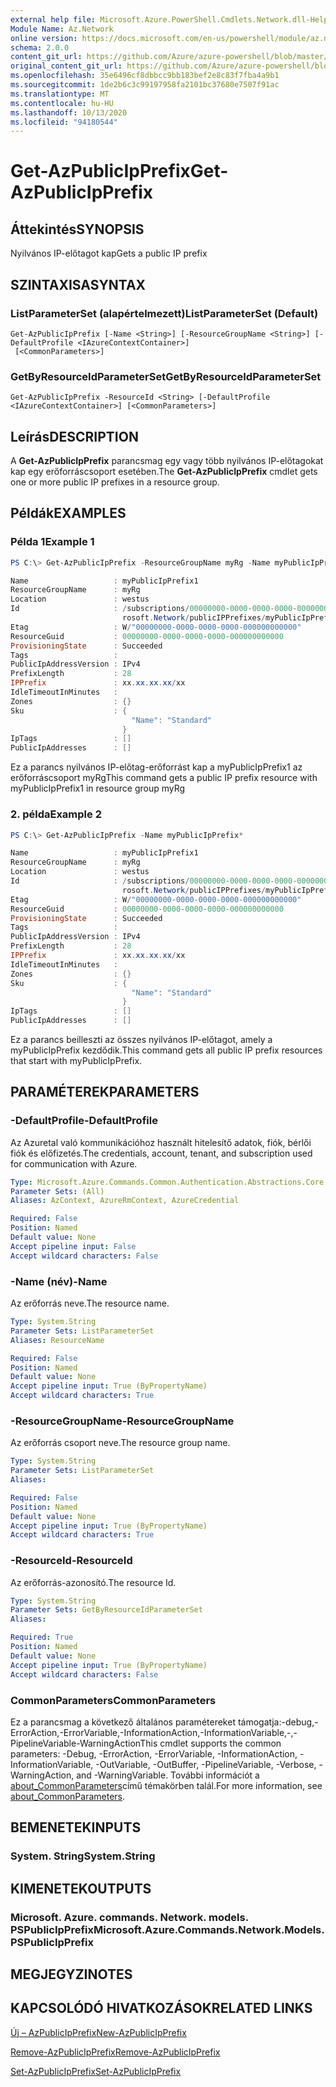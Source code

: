 ```yaml
---
external help file: Microsoft.Azure.PowerShell.Cmdlets.Network.dll-Help.xml
Module Name: Az.Network
online version: https://docs.microsoft.com/en-us/powershell/module/az.network/get-azpublicipprefix
schema: 2.0.0
content_git_url: https://github.com/Azure/azure-powershell/blob/master/src/Network/Network/help/Get-AzPublicIpPrefix.md
original_content_git_url: https://github.com/Azure/azure-powershell/blob/master/src/Network/Network/help/Get-AzPublicIpPrefix.md
ms.openlocfilehash: 35e6496cf8dbbcc9bb183bef2e8c83f7fba4a9b1
ms.sourcegitcommit: 1de2b6c3c99197958fa2101bc37680e7507f91ac
ms.translationtype: MT
ms.contentlocale: hu-HU
ms.lasthandoff: 10/13/2020
ms.locfileid: "94180544"
---
```

# <span data-ttu-id="259ce-101">Get-AzPublicIpPrefix</span><span class="sxs-lookup"><span data-stu-id="259ce-101">Get-AzPublicIpPrefix</span></span>

## <span data-ttu-id="259ce-102">Áttekintés</span><span class="sxs-lookup"><span data-stu-id="259ce-102">SYNOPSIS</span></span>
<span data-ttu-id="259ce-103">Nyilvános IP-előtagot kap</span><span class="sxs-lookup"><span data-stu-id="259ce-103">Gets a public IP prefix</span></span>

## <span data-ttu-id="259ce-104">SZINTAXISA</span><span class="sxs-lookup"><span data-stu-id="259ce-104">SYNTAX</span></span>

### <span data-ttu-id="259ce-105">ListParameterSet (alapértelmezett)</span><span class="sxs-lookup"><span data-stu-id="259ce-105">ListParameterSet (Default)</span></span>
```
Get-AzPublicIpPrefix [-Name <String>] [-ResourceGroupName <String>] [-DefaultProfile <IAzureContextContainer>]
 [<CommonParameters>]
```

### <span data-ttu-id="259ce-106">GetByResourceIdParameterSet</span><span class="sxs-lookup"><span data-stu-id="259ce-106">GetByResourceIdParameterSet</span></span>
```
Get-AzPublicIpPrefix -ResourceId <String> [-DefaultProfile <IAzureContextContainer>] [<CommonParameters>]
```

## <span data-ttu-id="259ce-107">Leírás</span><span class="sxs-lookup"><span data-stu-id="259ce-107">DESCRIPTION</span></span>
<span data-ttu-id="259ce-108">A **Get-AzPublicIpPrefix** parancsmag egy vagy több nyilvános IP-előtagokat kap egy erőforráscsoport esetében.</span><span class="sxs-lookup"><span data-stu-id="259ce-108">The **Get-AzPublicIpPrefix** cmdlet gets one or more public IP prefixes in a resource group.</span></span>

## <span data-ttu-id="259ce-109">Példák</span><span class="sxs-lookup"><span data-stu-id="259ce-109">EXAMPLES</span></span>

### <span data-ttu-id="259ce-110">Példa 1</span><span class="sxs-lookup"><span data-stu-id="259ce-110">Example 1</span></span>
```powershell
PS C:\> Get-AzPublicIpPrefix -ResourceGroupName myRg -Name myPublicIpPrefix1

Name                   : myPublicIpPrefix1
ResourceGroupName      : myRg
Location               : westus
Id                     : /subscriptions/00000000-0000-0000-0000-000000000000/resourceGroups/myRg/providers/Mic
                         rosoft.Network/publicIPPrefixes/myPublicIpPrefix1
Etag                   : W/"00000000-0000-0000-0000-000000000000"
ResourceGuid           : 00000000-0000-0000-0000-000000000000
ProvisioningState      : Succeeded
Tags                   :
PublicIpAddressVersion : IPv4
PrefixLength           : 28
IPPrefix               : xx.xx.xx.xx/xx
IdleTimeoutInMinutes   :
Zones                  : {}
Sku                    : {
                           "Name": "Standard"
                         }
IpTags                 : []
PublicIpAddresses      : []
```

<span data-ttu-id="259ce-111">Ez a parancs nyilvános IP-előtag-erőforrást kap a myPublicIpPrefix1 az erőforráscsoport myRg</span><span class="sxs-lookup"><span data-stu-id="259ce-111">This command gets a public IP prefix resource with myPublicIpPrefix1 in resource group myRg</span></span>

### <span data-ttu-id="259ce-112">2. példa</span><span class="sxs-lookup"><span data-stu-id="259ce-112">Example 2</span></span>
```powershell
PS C:\> Get-AzPublicIpPrefix -Name myPublicIpPrefix*

Name                   : myPublicIpPrefix1
ResourceGroupName      : myRg
Location               : westus
Id                     : /subscriptions/00000000-0000-0000-0000-000000000000/resourceGroups/myRg/providers/Mic
                         rosoft.Network/publicIPPrefixes/myPublicIpPrefix1
Etag                   : W/"00000000-0000-0000-0000-000000000000"
ResourceGuid           : 00000000-0000-0000-0000-000000000000
ProvisioningState      : Succeeded
Tags                   :
PublicIpAddressVersion : IPv4
PrefixLength           : 28
IPPrefix               : xx.xx.xx.xx/xx
IdleTimeoutInMinutes   :
Zones                  : {}
Sku                    : {
                           "Name": "Standard"
                         }
IpTags                 : []
PublicIpAddresses      : []
```

<span data-ttu-id="259ce-113">Ez a parancs beilleszti az összes nyilvános IP-előtagot, amely a myPublicIpPrefix kezdődik.</span><span class="sxs-lookup"><span data-stu-id="259ce-113">This command gets all public IP prefix resources that start with myPublicIpPrefix.</span></span>

## <span data-ttu-id="259ce-114">PARAMÉTEREK</span><span class="sxs-lookup"><span data-stu-id="259ce-114">PARAMETERS</span></span>

### <span data-ttu-id="259ce-115">-DefaultProfile</span><span class="sxs-lookup"><span data-stu-id="259ce-115">-DefaultProfile</span></span>
<span data-ttu-id="259ce-116">Az Azuretal való kommunikációhoz használt hitelesítő adatok, fiók, bérlői fiók és előfizetés.</span><span class="sxs-lookup"><span data-stu-id="259ce-116">The credentials, account, tenant, and subscription used for communication with Azure.</span></span>

```yaml
Type: Microsoft.Azure.Commands.Common.Authentication.Abstractions.Core.IAzureContextContainer
Parameter Sets: (All)
Aliases: AzContext, AzureRmContext, AzureCredential

Required: False
Position: Named
Default value: None
Accept pipeline input: False
Accept wildcard characters: False
```

### <span data-ttu-id="259ce-117">-Name (név)</span><span class="sxs-lookup"><span data-stu-id="259ce-117">-Name</span></span>
<span data-ttu-id="259ce-118">Az erőforrás neve.</span><span class="sxs-lookup"><span data-stu-id="259ce-118">The resource name.</span></span>

```yaml
Type: System.String
Parameter Sets: ListParameterSet
Aliases: ResourceName

Required: False
Position: Named
Default value: None
Accept pipeline input: True (ByPropertyName)
Accept wildcard characters: True
```

### <span data-ttu-id="259ce-119">-ResourceGroupName</span><span class="sxs-lookup"><span data-stu-id="259ce-119">-ResourceGroupName</span></span>
<span data-ttu-id="259ce-120">Az erőforrás csoport neve.</span><span class="sxs-lookup"><span data-stu-id="259ce-120">The resource group name.</span></span>

```yaml
Type: System.String
Parameter Sets: ListParameterSet
Aliases:

Required: False
Position: Named
Default value: None
Accept pipeline input: True (ByPropertyName)
Accept wildcard characters: True
```

### <span data-ttu-id="259ce-121">-ResourceId</span><span class="sxs-lookup"><span data-stu-id="259ce-121">-ResourceId</span></span>
<span data-ttu-id="259ce-122">Az erőforrás-azonosító.</span><span class="sxs-lookup"><span data-stu-id="259ce-122">The resource Id.</span></span>

```yaml
Type: System.String
Parameter Sets: GetByResourceIdParameterSet
Aliases:

Required: True
Position: Named
Default value: None
Accept pipeline input: True (ByPropertyName)
Accept wildcard characters: False
```

### <span data-ttu-id="259ce-123">CommonParameters</span><span class="sxs-lookup"><span data-stu-id="259ce-123">CommonParameters</span></span>
<span data-ttu-id="259ce-124">Ez a parancsmag a következő általános paramétereket támogatja:-debug,-ErrorAction,-ErrorVariable,-InformationAction,-InformationVariable,-,-PipelineVariable-WarningAction</span><span class="sxs-lookup"><span data-stu-id="259ce-124">This cmdlet supports the common parameters: -Debug, -ErrorAction, -ErrorVariable, -InformationAction, -InformationVariable, -OutVariable, -OutBuffer, -PipelineVariable, -Verbose, -WarningAction, and -WarningVariable.</span></span> <span data-ttu-id="259ce-125">További információt a [about_CommonParameters](http://go.microsoft.com/fwlink/?LinkID=113216)című témakörben talál.</span><span class="sxs-lookup"><span data-stu-id="259ce-125">For more information, see [about_CommonParameters](http://go.microsoft.com/fwlink/?LinkID=113216).</span></span>

## <span data-ttu-id="259ce-126">BEMENETEK</span><span class="sxs-lookup"><span data-stu-id="259ce-126">INPUTS</span></span>

### <span data-ttu-id="259ce-127">System. String</span><span class="sxs-lookup"><span data-stu-id="259ce-127">System.String</span></span>

## <span data-ttu-id="259ce-128">KIMENETEK</span><span class="sxs-lookup"><span data-stu-id="259ce-128">OUTPUTS</span></span>

### <span data-ttu-id="259ce-129">Microsoft. Azure. commands. Network. models. PSPublicIpPrefix</span><span class="sxs-lookup"><span data-stu-id="259ce-129">Microsoft.Azure.Commands.Network.Models.PSPublicIpPrefix</span></span>

## <span data-ttu-id="259ce-130">MEGJEGYZI</span><span class="sxs-lookup"><span data-stu-id="259ce-130">NOTES</span></span>

## <span data-ttu-id="259ce-131">KAPCSOLÓDÓ HIVATKOZÁSOK</span><span class="sxs-lookup"><span data-stu-id="259ce-131">RELATED LINKS</span></span>

[<span data-ttu-id="259ce-132">Új – AzPublicIpPrefix</span><span class="sxs-lookup"><span data-stu-id="259ce-132">New-AzPublicIpPrefix</span></span>](./New-AzPublicIpPrefix.md)

[<span data-ttu-id="259ce-133">Remove-AzPublicIpPrefix</span><span class="sxs-lookup"><span data-stu-id="259ce-133">Remove-AzPublicIpPrefix</span></span>](./Remove-AzPublicIpPrefix.md)

[<span data-ttu-id="259ce-134">Set-AzPublicIpPrefix</span><span class="sxs-lookup"><span data-stu-id="259ce-134">Set-AzPublicIpPrefix</span></span>](./Set-AzPublicIpPrefix.md)
